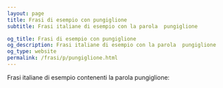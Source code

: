 ```yaml
---
layout: page
title: Frasi di esempio con pungiglione 
subtitle: Frasi italiane di esempio con la parola  pungiglione

og_title: Frasi di esempio con pungiglione 
og_description: Frasi italiane di esempio con la parola  pungiglione
og_type: website
permalink: /frasi/p/pungiglione.html
---
```


Frasi italiane di esempio contenenti la parola pungiglione:


